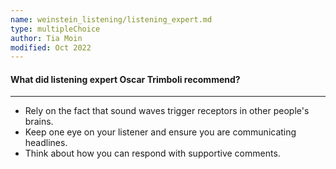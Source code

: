 ```yaml
---
name: weinstein_listening/listening_expert.md
type: multipleChoice
author: Tia Moin
modified: Oct 2022
---
```


#### What did listening expert Oscar Trimboli recommend?

---

- Rely on the fact that sound waves trigger receptors in other people's brains.
- Keep one eye on your listener and ensure you are communicating headlines.
- Think about how you can respond with supportive comments.
